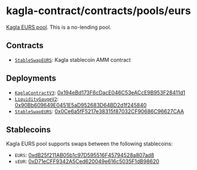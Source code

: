 # kagla-contract/contracts/pools/eurs

[Kagla EURS pool](https://www.kagla.finance/eurs). This is a no-lending pool.

## Contracts

* [`StableSwapEURS`](StableSwapEURS.vy): Kagla stablecoin AMM contract

## Deployments

* [`KaglaContractV3`](../../tokens/KaglaTokenV3.vy): [0x194eBd173F6cDacE046C53eACcE9B953F28411d1](https://etherscan.io/address/0x194eBd173F6cDacE046C53eACcE9B953F28411d1)
* [`LiquidityGaugeV2`](https://github.com/kagla-finance/kagla-dao-contracts/blob/master/contracts/gauges/LiquidityGaugeV2.vy): [0x90Bb609649E0451E5aD952683D64BD2d1f245840](https://etherscan.io/address/0x90Bb609649E0451E5aD952683D64BD2d1f245840)
* [`StableSwapEURS`](StableSwapEURS.vy): [0x0Ce6a5fF5217e38315f87032CF90686C96627CAA](https://etherscan.io/address/0x0Ce6a5fF5217e38315f87032CF90686C96627CAA)

## Stablecoins

Kagla EURS pool supports swaps between the following stablecoins:

* `EURS`: [0xdB25f211AB05b1c97D595516F45794528a807ad8](https://etherscan.io/address/0xdB25f211AB05b1c97D595516F45794528a807ad8)
* `sEUR`: [0xD71eCFF9342A5Ced620049e616c5035F1dB98620](https://etherscan.io/address/0xD71eCFF9342A5Ced620049e616c5035F1dB98620)
